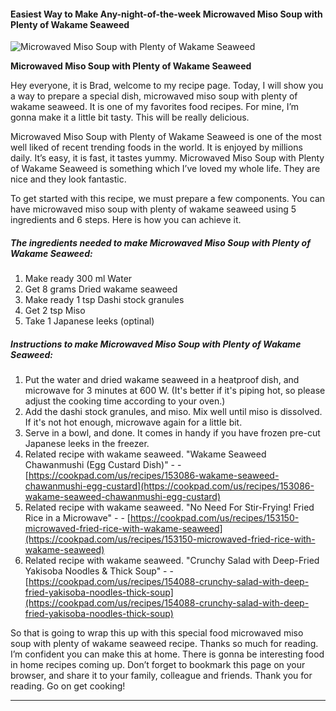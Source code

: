             

#### Easiest Way to Make Any-night-of-the-week Microwaved Miso Soup with Plenty of Wakame Seaweed

![Microwaved Miso Soup with Plenty of Wakame Seaweed](https://img-global.cpcdn.com/recipes/5721106750111744/751x532cq70/microwaved-miso-soup-with-plenty-of-wakame-seaweed-recipe-main-photo.jpg)

**Microwaved Miso Soup with Plenty of Wakame Seaweed**

Hey everyone, it is Brad, welcome to my recipe page. Today, I will show you a way to prepare a special dish, microwaved miso soup with plenty of wakame seaweed. It is one of my favorites food recipes. For mine, I’m gonna make it a little bit tasty. This will be really delicious.

Microwaved Miso Soup with Plenty of Wakame Seaweed is one of the most well liked of recent trending foods in the world. It is enjoyed by millions daily. It’s easy, it is fast, it tastes yummy. Microwaved Miso Soup with Plenty of Wakame Seaweed is something which I’ve loved my whole life. They are nice and they look fantastic.

To get started with this recipe, we must prepare a few components. You can have microwaved miso soup with plenty of wakame seaweed using 5 ingredients and 6 steps. Here is how you can achieve it.

##### The ingredients needed to make Microwaved Miso Soup with Plenty of Wakame Seaweed:

1.  Make ready 300 ml Water
2.  Get 8 grams Dried wakame seaweed
3.  Make ready 1 tsp Dashi stock granules
4.  Get 2 tsp Miso
5.  Take 1 Japanese leeks (optinal)

##### Instructions to make Microwaved Miso Soup with Plenty of Wakame Seaweed:

1.  Put the water and dried wakame seaweed in a heatproof dish, and microwave for 3 minutes at 600 W. (It's better if it's piping hot, so please adjust the cooking time according to your oven.)
2.  Add the dashi stock granules, and miso. Mix well until miso is dissolved. If it's not hot enough, microwave again for a little bit.
3.  Serve in a bowl, and done. It comes in handy if you have frozen pre-cut Japanese leeks in the freezer.
4.  Related recipe with wakame seaweed. "Wakame Seaweed Chawanmushi (Egg Custard Dish)" - - [https://cookpad.com/us/recipes/153086-wakame-seaweed-chawanmushi-egg-custard](https://cookpad.com/us/recipes/153086-wakame-seaweed-chawanmushi-egg-custard)
5.  Related recipe with wakame seaweed. "No Need For Stir-Frying! Fried Rice in a Microwave" - - [https://cookpad.com/us/recipes/153150-microwaved-fried-rice-with-wakame-seaweed](https://cookpad.com/us/recipes/153150-microwaved-fried-rice-with-wakame-seaweed)
6.  Related recipe with wakame seaweed. "Crunchy Salad with Deep-Fried Yakisoba Noodles & Thick Soup" - - [https://cookpad.com/us/recipes/154088-crunchy-salad-with-deep-fried-yakisoba-noodles-thick-soup](https://cookpad.com/us/recipes/154088-crunchy-salad-with-deep-fried-yakisoba-noodles-thick-soup)

So that is going to wrap this up with this special food microwaved miso soup with plenty of wakame seaweed recipe. Thanks so much for reading. I’m confident you can make this at home. There is gonna be interesting food in home recipes coming up. Don’t forget to bookmark this page on your browser, and share it to your family, colleague and friends. Thank you for reading. Go on get cooking!

* * *